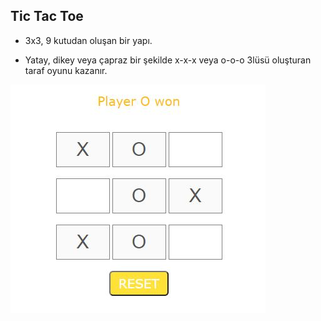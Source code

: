 ## Tic Tac Toe 

- 3x3, 9 kutudan oluşan bir yapı.

- Yatay, dikey veya çapraz bir şekilde x-x-x veya o-o-o 3lüsü oluşturan taraf oyunu kazanır. 

![alt text](https://github.com/142-Bupa-Acibadem-FullStack-Bootcamp/week-6-assignment-2-atillarin/blob/main/win%20o.JPG?raw=true)
